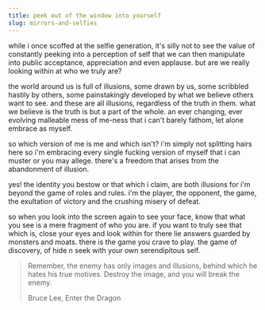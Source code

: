 ```yaml
---
title: peek out of the window into yourself
slug: mirrors-and-selfies
---
```

while i once scoffed at the selfie generation, it's silly not to see the value of constantly peeking into a perception of self that we can then manipulate into public acceptance, appreciation and even applause. but are we really looking within at who we truly are?

the world around us is full of illusions, some drawn by us, some scribbled hastily by others, some painstakingly developed by what we believe others want to see. and these are all illusions, regardless of the truth in them. what we believe is the truth is but a part of the whole. an ever changing, ever evolving malleable mess of me-ness that i can't barely fathom, let alone embrace as myself.

so which version of me is me and which isn't? i'm simply not splitting hairs here so i'm embracing every single fucking version of myself that i can muster or you may allege. there's a freedom that arises from the abandonment of illusion.

yes! the identity you bestow or that which i claim, are both illusions for i'm beyond the game of roles and rules. i'm the player, the opponent, the game, the exultation of victory and the crushing misery of defeat.

so when you look into the screen again to see your face, know that what you see is a mere fragment of who you are. if you want to truly see that which is, close your eyes and look within for there lie answers guarded by monsters and moats. there is the game you crave to play. the game of discovery, of hide n seek with your own serendipitous self.

> Remember, the enemy has only images and illusions, behind which he hates his true motives. Destroy the image, and you will break the enemy. 
> 
> Bruce Lee, Enter the Dragon
